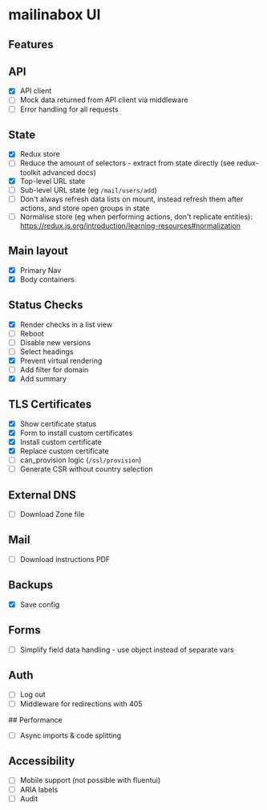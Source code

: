 # mailinabox UI

## Features

## API

- [x] API client
- [ ] Mock data returned from API client via middleware
- [ ] Error handling for all requests

## State

- [x] Redux store
- [ ] Reduce the amount of selectors - extract from state directly (see redux-toolkit advanced docs)
- [x] Top-level URL state
- [ ] Sub-level URL state (eg `/mail/users/add`)
- [ ] Don't always refresh data lists on mount, instead refresh them after actions, and store open groups in  state
- [ ] Normalise store (eg when performing actions, don't replicate entities): https://redux.js.org/introduction/learning-resources#normalization

## Main layout

- [x] Primary Nav
- [x] Body containers

## Status Checks

- [x] Render checks in a list view
- [ ] Reboot
- [ ] Disable new versions
- [ ] Select headings
- [x] Prevent virtual rendering
- [ ] Add filter for domain
- [x] Add summary

## TLS Certificates

- [x] Show certificate status
- [x] Form to install custom certificates
- [x] Install custom certificate
- [x] Replace custom certificate
- [ ] can_provision logic (`/ssl/provision`)
- [ ] Generate CSR without country selection

## External DNS

- [ ] Download Zone file

## Mail

- [ ] Download instructions PDF

## Backups

- [x] Save config

## Forms

- [ ] Simplify field data handling - use object instead of separate vars

## Auth

 - [ ] Log out
 - [ ] Middleware for redirections with 405

## Performance

- [ ] Async imports & code splitting

## Accessibility

- [ ] Mobile support (not possible with fluentui)
- [ ] ARIA labels
- [ ] Audit
